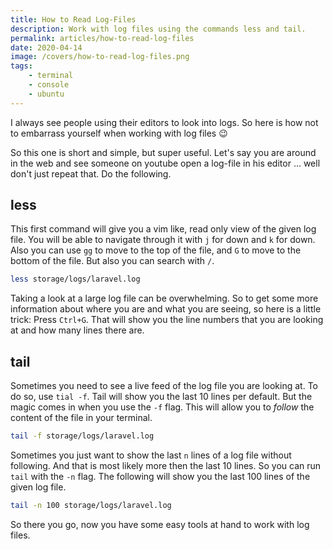 ```yaml
---
title: How to Read Log-Files
description: Work with log files using the commands less and tail.
permalink: articles/how-to-read-log-files
date: 2020-04-14
image: /covers/how-to-read-log-files.png
tags:
    - terminal
    - console
    - ubuntu
---
```


I always see people using their editors to look into logs. So here is how not to embarrass yourself when working with log files 😉

<!-- more -->

So this one is short and simple, but super useful. Let's say you are around in the web and see someone on youtube open a log-file in his editor ... well don't just repeat that. Do the following.

## less

This first command will give you a vim like, read only view of the given log file. You will be able to navigate through it with `j` for down and `k` for down. Also you can use `gg` to move to the top of the file, and `G` to move to the bottom of the file. But also you can search with `/`.

```bash
less storage/logs/laravel.log
```

Taking a look at a large log file can be overwhelming. So to get some more information about where you are and what you are seeing, so here is a little trick: Press `Ctrl+G`. That will show you the line numbers that you are looking at and how many lines there are.

## tail

Sometimes you need to see a live feed of the log file you are looking at. To do so, use `tial -f`. Tail will show you the last 10 lines per default. But the magic comes in when you use the `-f` flag. This will allow you to _follow_ the content of the file in your terminal.

```bash
tail -f storage/logs/laravel.log 
```

Sometimes you just want to show the last `n` lines of a log file without following. And that is most likely more then the last 10 lines. So you can run `tail` with the `-n` flag. The following will show you the last 100 lines of the given log file.

```bash
tail -n 100 storage/logs/laravel.log
```

So there you go, now you have some easy tools at hand to work with log files.